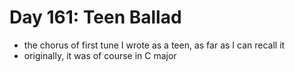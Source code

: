 # Day 161: Teen Ballad

- the chorus of first tune I wrote as a teen, as far as I can recall it
- originally, it was of course in C major
